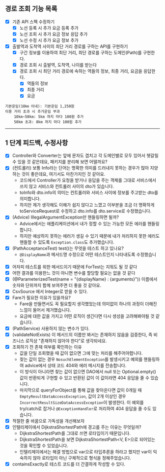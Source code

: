 ## 경로 조회 기능 목록

- [x] 기존 API 스펙 수정하기
    - [x] 노선 등록 시 추가 요금 등록 추가
    - [x] 노선 조회 시 추가 요금 정보 응답 추가
    - [x] 노선 수정 시 추가 요금 정보 추가

- [x] 출발역과 도착역 사이의 최단 거리 경로를 구하는 API를 구현하기
    - [x] 구간 정보를 이용하여 최단 거리, 최단 경로를 구하는 도메인(Path)를 구현한다.
    - [x] 경로 조회 시 출발역, 도착역, 나이를 받는다
    - [x] 경로 조회 시 최단 거리 경로에 속하는 역들의 정보, 최종 거리, 요금을 응답한다.
        - [x] 역들의 정보
        - [x] 최종 거리
        - [x] 요금

```text
기본운임(10㎞ 이내): 기본운임 1,250원
이용 거리 초과 시 추가운임 부과
    10km~50km: 5km 까지 마다 100원 추가
    50km 초과: 8km 까지 마다 100원 추가
```

---

## 1 단계 피드백, 수정사항

- [x] Controller와 Converter는 앞에 문자도 겹치고 각 도메인별로 모두 있어서 헷갈릴 수 있을 것 같은데요, 패키지를 분리해 보면 어떨까요?
- [x] (컨트롤러) 보통 Info라는 단어는 명확한 의미를 드러내지 못하는 경우가 많아 지양하는 것이 좋은데요, 여기서도 마찬가지인 것 같아요.
  - 코드에서 Controller가 요청을 받거나 응답을 주는 객체를 그대로 서비스에서 쓰지 않고 서비스와 컨트롤러 사이의 dto가 있습니다.
  - toInfo와 dto.info의 의미는 컨트롤러와 서비스 사이에 정보를 주고받는 dto를 의미합니다.
  - 하지만 제가 생각해도 이해가 쉽지 않다고 느꼈고 이부분을 조금 더 명확하게 toServiceRequest로 수정하고 dto.info를 dto.service로 수정했습니다.
- [x] (Advice) IllegalArgumentException만 핸들링하면 될까?
  - Advice에서는 애플리케이션에서 내가 정할 수 있는 가능한 모든 에러를 핸들링합니다.
  - 하지만 예상하지 못하는 에러가 생길 수 있기 때문에 내가 처리하지 못한 에러도 핸들할 수 있도록 `Exception.class`도 추가했습니다.
- [x] (PathAcceptanceTest) test()는 무엇을 테스트 하고 있나요?
  - `@DisplayName`과 메서드명 수정으로 어떤 테스트인지 나타내도록 수정했습니다.
- [x] 어차피 테스트를 위한 메서드이기 때문에 ForTest는 지워도 될 것 같다
- [x] 어떤 결과를 이용한느 것이 아니면 변수를 할당할 필요는 없을 것 같다
- [x] (@ParameterizedTest(name = "{displayName} : {arguments}")) 이름에서 숫자와 단위까지 함께 보여주면 더 좋을 것 같아요.
- [x] CsvSource 에서 Integer로 받을 수 있다.
- [x] Fare가 필요한 이유가 있을까요?
  - Fare을 만들면서도 꼭 필요할지 생각했었는데 의미없이 하나의 과정이 더해진 느낌이 들어서 제거했습니다. 
  - 요금에 대한 값을 가지고 어떤 로직이 생긴다면 다시 생성을 고려해봐야될 것 같습니다.
- [x] (PathService) 사용하지 않는 변수가 있다.
- [x] (validateNotExists) 이 메서드의 이름만 봐서는 존재하지 않음을 검증한다, 즉 비즈니스 로직상 "존재하지 않아야 한다"로 생각되네요.
- [x] 조회하기 전 존재 여부를 확인하는 이유
  - 값을 단일 조회했을 때 값이 없으면 그에 맞는 처리를 해주어야합니다.
  - 찾는 값이 없는 경우 `NosuchElementException`를 발생시키고 예외를 핸들링하여 advice에서 상태 코드 404와 에러 메시지를 전송합니다.
  - 이 방식이 아니라면 찾는 값이 없으면 DAO에서 null 또는 Optional.empty() 값이 반환되게 구현할 수 있고 반환된 값이 이 값이라면 404 응답을 줄 수 있습니다.
  - 마지막으로 queryForObject를 통해 값을 찾아온다면 값이 0개일 때 `EmptyResultDataAccessException`, 값이 2개 이상인 경우 `IncorrectResultSizeDataAccessException`이 발생한다. 이 예외를 try/catch로 잡거나 `@ExceptionHandler`로 처리하여 404 응답을 줄 수도 있습니다.
- [x] 적절한 줄 바꿈으로 가독성을 개선해보자
- [x] 인텔리제이에서 DijkstraShortestPath에 경고를 주는 이유는 무엇일까?
  - DijkstraShortestPath를 그대로 쓰면 로타입이기 때문입니다.
  - DijkstraShortestPath을 보면 DijkstraShortestPath<V, E>으로 되어있는 것을 확인할 수 있었습니다.
  - 인텔리제이에서는 해결 방법으로 var으로 타입추론을 하라고 했지만 var이 익숙하지 않아 로타입이 아닌 구체적으로 형식을 정해주었습니다.
- [x] containsExactly로 테스트 코드를 더 간결하게 작성할 수 있다.
